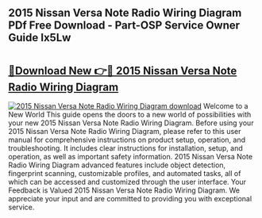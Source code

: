 ## 2015 Nissan Versa Note Radio Wiring Diagram PDf Free Download - Part-OSP Service Owner Guide Ix5Lw

# <h2><a href="http://dflrb0l.blite.top/?on=2015+Nissan+Versa+Note+Radio+Wiring+Diagram">🔗Download New 👉🔴 2015 Nissan Versa Note Radio Wiring Diagram</a></h2>

[![2015 Nissan Versa Note Radio Wiring Diagram download](https://i.imgur.com/lujVjoI.png)](http://dflrb0l.blite.top/?on=2015+Nissan+Versa+Note+Radio+Wiring+Diagram)
Welcome to a New World This guide opens the doors to a new world of possibilities with your new 2015 Nissan Versa Note Radio Wiring Diagram. Before using your 2015 Nissan Versa Note Radio Wiring Diagram, please refer to this user manual for comprehensive instructions on product setup, operation, and troubleshooting. It includes clear instructions for installation, setup, and operation, as well as important safety information. 2015 Nissan Versa Note Radio Wiring Diagram advanced features include object detection, fingerprint scanning, customizable profiles, and automated tasks, all of which can be accessed and customized through the user interface. Your Feedback is Valued 2015 Nissan Versa Note Radio Wiring Diagram. We appreciate your input and are committed to providing you with exceptional service.
